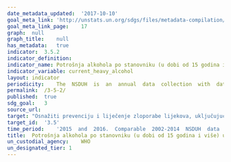 ```yaml
---	
date_metadata_updated:	'2017-10-10'  
goal_meta_link:	'http://unstats.un.org/sdgs/files/metadata-compilation/Metadata-Goal-3.pdf'
goal_meta_link_page:	17
graph:	null
graph_title:	null
has_metadata:	true
indicator:	3.5.2
indicator_definition:	
indicator_name:	Potrošnja alkohola po stanovniku (u dobi od 15 godina i više) u kalendarskoj godini izražena u litrama čistog alkohola
indicator_variable:	current_heavy_alcohol
layout:	indicator
periodicity:	The  NSDUH  is  an  annual  data  collection  with  data  collection  occurring  continuously  from  early  January  through  late  December.
permalink:	/3-5-2/
published:	true
sdg_goal:	3
source_url:	
target:	"Osnažiti prevenciju i liječenje zloporabe lijekova, uključujući opojne droge i prekomjerno uživanje u alkoholu"
target_id:	'3.5'
time_period:	'2015  and  2016.  Comparable  2002-2014  NSDUH  data  are  not  available.  '
title:	Potrošnja alkohola po stanovniku (u dobi od 15 godina i više) u kalendarskoj godini izražena u litrama čistog alkohola
un_custodial_agency:	WHO
un_designated_tier:	1
---	
```


